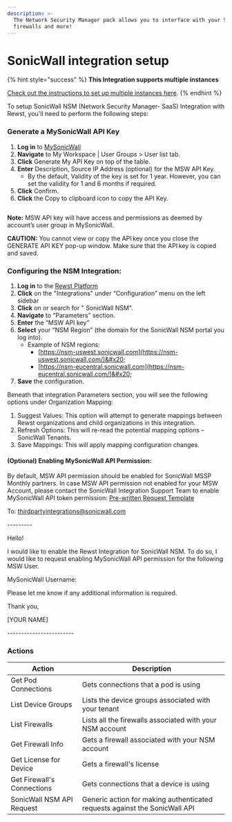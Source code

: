 ```yaml
---
description: >-
  The Network Security Manager pack allows you to interface with your SonicWall
  firewalls and more!
---
```


# SonicWall integration setup

{% hint style="success" %}
**This Integration supports multiple instances**

[Check out the instructions to set up multiple instances here](../../../multi-instance-integration/multi-instance-integration-setup.md).
{% endhint %}

To setup SonicWall NSM (Network Security Manager- SaaS) Integration with Rewst, you'll need to perform the following steps:&#x20;

### Generate a MySonicWall API Key&#x20;

1. **Log in** to [MySonicWall](https://www.mysonicwall.com/)&#x20;
2. **Navigate** to My Workspace | User Groups > User list tab.&#x20;
3. **Click** Generate My API Key on top of the table.
4. **Enter** Description, Source IP Address (optional) for the MSW API Key.
   * By the default, Validity of the key is set for 1 year. However, you can set the validity for 1 and 6 months if required.&#x20;
5. **Click** Confirm.&#x20;
6. **Click** the Copy to clipboard icon to copy the API Key.&#x20;

<figure><img src="../../../../../.gitbook/assets/image (16).png" alt=""><figcaption></figcaption></figure>

**Note:** MSW API key will have access and permissions as deemed by account’s user group in MySonicWall.&#x20;

**CAUTION:** You cannot view or copy the API key once you close the GENERATE API KEY pop-up window. Make sure that the API key is copied and saved.&#x20;

### Configuring the NSM Integration:

1. **Log in** to the [Rewst Platform](https://app.rewst.io/)&#x20;
2. **Click** on the "Integrations" under “Configuration” menu on the left sidebar&#x20;
3. **Click** on or search for " SonicWall NSM".&#x20;
4. **Navigate** to “Parameters” section.&#x20;
5. **Enter** the “MSW API key”
6. **Select** your “NSM Region” (the domain for the SonicWall NSM portal you log into).
   * Example of NSM regions:&#x20;
     * [https://nsm-uswest.sonicwall.com](https://nsm-uswest.sonicwall.com/)&#x20;
     * [https://nsm-eucentral.sonicwall.com](https://nsm-eucentral.sonicwall.com/)&#x20;
7. **Save** the configuration.&#x20;

Beneath that integration Parameters section, you will see the following options under Organization Mapping:&#x20;

1. Suggest Values: This option will attempt to generate mappings between Rewst organizations and child organizations in this integration.&#x20;
2. Refresh Options: This will re-read the potential mapping options – SonicWall Tenants. &#x20;
3. Save Mappings: This will apply mapping configuration changes.

#### (Optional) Enabling MySonicWall API Permission:&#x20;

By default, MSW API permission should be enabled for SonicWall MSSP Monthly partners. In case MSW API permission not enabled for your MSW Account, please contact the SonicWall Integration Support Team to enable MySonicWall API token permission: [Pre-written Request Template](mailto:thirdpartyintegrations@sonicwall.com?subject=API%20Permission%20for%20Rewst%20NSM%20integration%20-%20%5D\&body=Hello!%0D%0A%0D%0AI%20would%20like%20to%20enable%20the%20Rewst%20Integration%20for%20SonicWall%20NSM.%20To%20do%20so%2C%20I%20would%20like%20to%20request%20enabling%20MySonicWall%20API%20permission%20for%20the%20following%20MSW%20User%20Account.%0D%0A%0D%0AMySonicWall%20Username%3A%0D%0APlease%20let%20me%20know%20if%20any%20additional%20information%20is%20required.%0D%0A%0D%0AThank%20you%2C%0D%0A%0D%0A%5BYOUR%20NAME%5D)&#x20;

To: thirdpartyintegrations@sonicwall.com&#x20;

\---------&#x20;

Hello!&#x20;

I would like to enable the Rewst Integration for SonicWall NSM. To do so, I would like to request enabling MySonicWall API permission for the following MSW User.&#x20;

MySonicWall Username:&#x20;

&#x20;

Please let me know if any additional information is required.&#x20;

&#x20;

Thank you,&#x20;

\[YOUR NAME]&#x20;

\------------------------&#x20;

### Actions

| Action                     | Description                                                                |
| -------------------------- | -------------------------------------------------------------------------- |
| Get Pod Connections        | Gets connections that a pod is using                                       |
| List Device Groups         | Lists the device groups associated with your tenant                        |
| List Firewalls             | Lists all the firewalls associated with your NSM account                   |
| Get Firewall Info          | Gets a firewall associated with your NSM account                           |
| Get License for Device     | Gets a firewall's license                                                  |
| Get Firewall's Connections | Gets connections that a device is using                                    |
| SonicWall NSM API Request  | Generic action for making authenticated requests against the SonicWall API |
